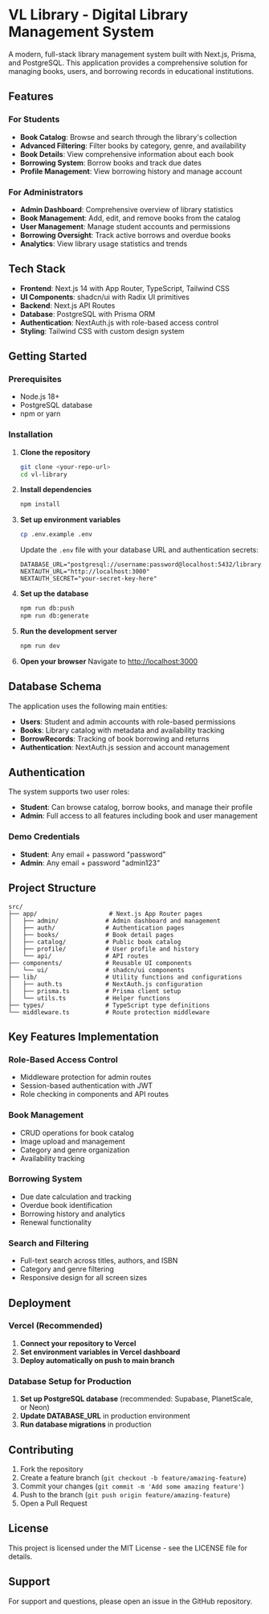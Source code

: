 # VL Library - Digital Library Management System

A modern, full-stack library management system built with Next.js, Prisma, and PostgreSQL. This application provides a comprehensive solution for managing books, users, and borrowing records in educational institutions.

## Features

### For Students
- **Book Catalog**: Browse and search through the library's collection
- **Advanced Filtering**: Filter books by category, genre, and availability
- **Book Details**: View comprehensive information about each book
- **Borrowing System**: Borrow books and track due dates
- **Profile Management**: View borrowing history and manage account

### For Administrators
- **Admin Dashboard**: Comprehensive overview of library statistics
- **Book Management**: Add, edit, and remove books from the catalog
- **User Management**: Manage student accounts and permissions
- **Borrowing Oversight**: Track active borrows and overdue books
- **Analytics**: View library usage statistics and trends

## Tech Stack

- **Frontend**: Next.js 14 with App Router, TypeScript, Tailwind CSS
- **UI Components**: shadcn/ui with Radix UI primitives
- **Backend**: Next.js API Routes
- **Database**: PostgreSQL with Prisma ORM
- **Authentication**: NextAuth.js with role-based access control
- **Styling**: Tailwind CSS with custom design system

## Getting Started

### Prerequisites

- Node.js 18+ 
- PostgreSQL database
- npm or yarn

### Installation

1. **Clone the repository**
   ```bash
   git clone <your-repo-url>
   cd vl-library
   ```

2. **Install dependencies**
   ```bash
   npm install
   ```

3. **Set up environment variables**
   ```bash
   cp .env.example .env
   ```
   
   Update the `.env` file with your database URL and authentication secrets:
   ```env
   DATABASE_URL="postgresql://username:password@localhost:5432/library_db"
   NEXTAUTH_URL="http://localhost:3000"
   NEXTAUTH_SECRET="your-secret-key-here"
   ```

4. **Set up the database**
   ```bash
   npm run db:push
   npm run db:generate
   ```

5. **Run the development server**
   ```bash
   npm run dev
   ```

6. **Open your browser**
   Navigate to [http://localhost:3000](http://localhost:3000)

## Database Schema

The application uses the following main entities:

- **Users**: Student and admin accounts with role-based permissions
- **Books**: Library catalog with metadata and availability tracking
- **BorrowRecords**: Tracking of book borrowing and returns
- **Authentication**: NextAuth.js session and account management

## Authentication

The system supports two user roles:

- **Student**: Can browse catalog, borrow books, and manage their profile
- **Admin**: Full access to all features including book and user management

### Demo Credentials

- **Student**: Any email + password "password"
- **Admin**: Any email + password "admin123"

## Project Structure

```
src/
├── app/                    # Next.js App Router pages
│   ├── admin/             # Admin dashboard and management
│   ├── auth/              # Authentication pages
│   ├── books/             # Book detail pages
│   ├── catalog/           # Public book catalog
│   ├── profile/           # User profile and history
│   └── api/               # API routes
├── components/            # Reusable UI components
│   └── ui/                # shadcn/ui components
├── lib/                   # Utility functions and configurations
│   ├── auth.ts            # NextAuth.js configuration
│   ├── prisma.ts          # Prisma client setup
│   └── utils.ts           # Helper functions
├── types/                 # TypeScript type definitions
└── middleware.ts          # Route protection middleware
```

## Key Features Implementation

### Role-Based Access Control
- Middleware protection for admin routes
- Session-based authentication with JWT
- Role checking in components and API routes

### Book Management
- CRUD operations for book catalog
- Image upload and management
- Category and genre organization
- Availability tracking

### Borrowing System
- Due date calculation and tracking
- Overdue book identification
- Borrowing history and analytics
- Renewal functionality

### Search and Filtering
- Full-text search across titles, authors, and ISBN
- Category and genre filtering
- Responsive design for all screen sizes

## Deployment

### Vercel (Recommended)

1. **Connect your repository to Vercel**
2. **Set environment variables in Vercel dashboard**
3. **Deploy automatically on push to main branch**

### Database Setup for Production

1. **Set up PostgreSQL database** (recommended: Supabase, PlanetScale, or Neon)
2. **Update DATABASE_URL** in production environment
3. **Run database migrations** in production

## Contributing

1. Fork the repository
2. Create a feature branch (`git checkout -b feature/amazing-feature`)
3. Commit your changes (`git commit -m 'Add some amazing feature'`)
4. Push to the branch (`git push origin feature/amazing-feature`)
5. Open a Pull Request

## License

This project is licensed under the MIT License - see the LICENSE file for details.

## Support

For support and questions, please open an issue in the GitHub repository.